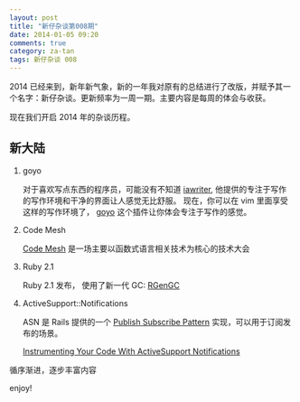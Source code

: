```yaml
---
layout: post
title: "新仔杂谈第008期"
date: 2014-01-05 09:20
comments: true
category: za-tan
tags: 新仔杂谈 008
---
```


2014 已经来到，新年新气象，新的一年我对原有的总结进行了改版，并赋予其一个名字：新仔杂谈。更新频率为一周一期。主要内容是每周的体会与收获。


现在我们开启 2014 年的杂谈历程。

<!--more-->

## 新大陆

1. goyo

   对于喜欢写点东西的程序员，可能没有不知道 [iawriter](http://www.iawriter.com/mac/), 他提供的专注于写作的写作环境和干净的界面让人感觉无比舒服。
   现在，你可以在 vim 里面享受这样的写作环境了， [goyo](https://github.com/junegunn/goyo.vim) 这个插件让你体会专注于写作的感觉。

2. Code Mesh

   [Code Mesh](http://codemesh.io/index.html#home) 是一场主要以函数式语言相关技术为核心的技术大会

3. Ruby 2.1

   Ruby 2.1 发布， 使用了新一代 GC: [RGenGC](http://tmm1.net/ruby21-rgengc/)

4. ActiveSupport::Notifications

   ASN 是 Rails 提供的一个 [Publish Subscribe Pattern](http://en.wikipedia.org/wiki/Publish%E2%80%93subscribe_pattern) 实现，可以用于订阅发布的场景。

   [Instrumenting Your Code With ActiveSupport Notifications](http://technology.customink.com/blog/2013/12/19/instrumenting-your-code-with-activesupport-notifications/)


循序渐进，逐步丰富内容

enjoy!
